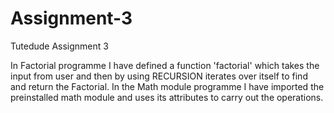 # Assignment-3
Tutedude Assignment 3

In Factorial programme I have defined a function 'factorial' which takes the input from user and then by using RECURSION iterates over itself to find and return the Factorial.
In the Math module programme I have imported the preinstalled math module and uses its attributes to carry out the operations.
